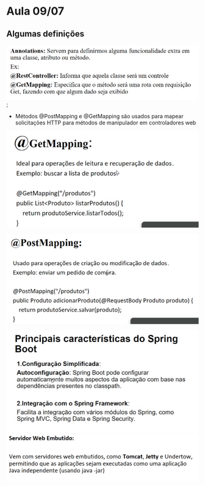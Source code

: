 # Aula 09/07

## Algumas definições

![![alt text](image.png)](image.png);

- Métodos @PostMapping e @GetMapping são usados para mapear solicitações HTTP para métodos de manipulador em controladores web

![alt text](image-1.png)

![alt text](image-2.png)

![alt text](image-3.png)
![alt text](image-4.png)

